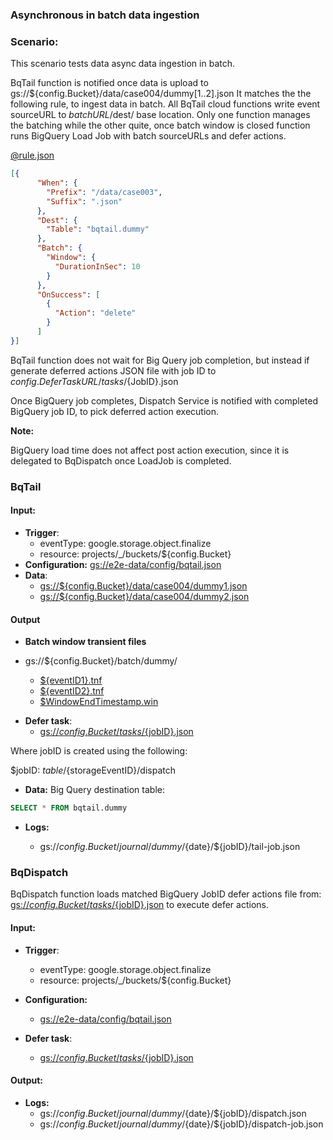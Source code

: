 ### Asynchronous in batch data ingestion

### Scenario:

This scenario tests data async data ingestion in batch.

BqTail function is notified once data is upload to gs://${config.Bucket}/data/case004/dummy[1..2].json
It matches the the following rule, to ingest data in batch. All BqTail cloud functions write event sourceURL to ${batchURL}/$dest/ base location.
Only one function manages the batching while the other quite, once batch window is closed function runs BigQuery Load Job with batch sourceURLs and defer actions.

[@rule.json](rule.json)
```json
[{
      "When": {
        "Prefix": "/data/case003",
        "Suffix": ".json"
      },
      "Dest": {
        "Table": "bqtail.dummy"
      },
      "Batch": {
        "Window": {
          "DurationInSec": 10
        }
      },
      "OnSuccess": [
        {
          "Action": "delete"
        }
      ]
}]
```


BqTail function does not wait for Big Query job completion, but instead if generate deferred actions JSON file with job ID
to ${config.DeferTaskURL}/tasks/${JobID}.json 

Once BigQuery job completes, Dispatch Service is notified with completed BigQuery job ID, to pick deferred action execution. 


**Note:**

BigQuery load time does not affect post action execution, since it is delegated to BqDispatch once LoadJob is completed.


### BqTail

#### Input:

* **Trigger**:
    - eventType: google.storage.object.finalize
    - resource: projects/_/buckets/${config.Bucket}
* **Configuration:** [gs://e2e-data/config/bqtail.json](../../../config/bqtail.json)
* **Data**:
    - [gs://${config.Bucket}/data/case004/dummy1.json](data/dummy1.json)
    - [gs://${config.Bucket}/data/case004/dummy2.json](data/dummy2.json)

#### Output

* **Batch window transient files**

- gs://${config.Bucket}/batch/dummy/

    - [${eventID1}.tnf](data/expect/batch/eventID1.tnf) 
    - [${eventID2}.tnf](data/expect/batch/eventID2.tnf)
    - [$WindowEndTimestamp.win](data/expect/batch/ts.win)

* **Defer task**:
  - [gs://${config.Bucket}/tasks/${jobID}.json](data/expect/tasks/dispatch.json)

Where jobID is created using the following:

$jobID: ${table}/${storageEventID}/dispatch


* **Data:**
Big Query destination table:

```sql
SELECT * FROM bqtail.dummy
```
 
* **Logs:** 

  - gs://${config.Bucket}/journal/dummy/${date}/${jobID}/tail-job.json 


### BqDispatch

BqDispatch function loads matched BigQuery JobID defer actions file from: [gs://${config.Bucket}/tasks/${jobID}.json](data/expect/tasks/dispatch.json)
to execute defer actions.

#### Input:

* **Trigger**:
    - eventType: google.storage.object.finalize
    - resource: projects/_/buckets/${config.Bucket}

* **Configuration:** 
    - [gs://e2e-data/config/bqtail.json](../../../config/bqdispatch.json)

* **Defer task**:
   - [gs://${config.Bucket}/tasks/${jobID}.json](data/expect/tasks/dispatch.json)


#### Output:

* **Logs:**
  - gs://${config.Bucket}/journal/dummy/${date}/${jobID}/dispatch.json
  - gs://${config.Bucket}/journal/dummy/${date}/${jobID}/dispatch-job.json
  